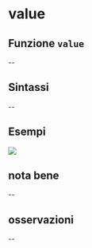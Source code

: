# value

## Funzione `value`

--

## Sintassi

--

## Esempi

![](https://github.com/pigreco/HfcQGIS/tree/852bbb62a0d5b7739914d4de0ea5b1ebbb5d81d1/img/variabili/value/value1.png)

## nota bene

--

## osservazioni

--

